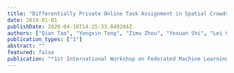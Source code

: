 ```yaml
---
title: "Differentially Private Online Task Assignment in Spatial Crowdsourcing: A Tree-based Approach"
date: 2019-01-01
publishDate: 2020-04-18T14:25:33.849204Z
authors: ["Qian Tao", "Yongxin Tong", "Zimu Zhou", "Yexuan Shi", "Lei Chen", "Ke Xu"]
publication_types: ["1"]
abstract: ""
featured: false
publication: "*1st International Workshop on Federated Machine Learning for User Privacy and Data Confidentiality in Conjunction with IJCAI 2019*"
---
```



